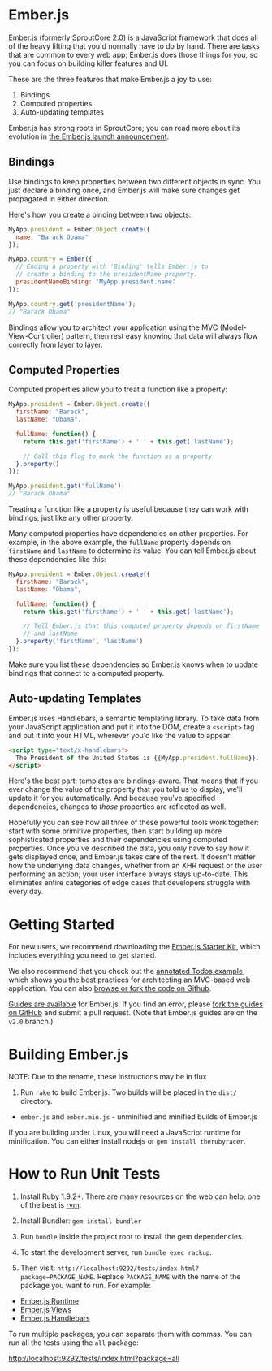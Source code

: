 # Ember.js

Ember.js (formerly SproutCore 2.0) is a JavaScript framework that does all of the heavy lifting that you'd normally have to do by hand. There are tasks that are common to every web app; Ember.js does those things for you, so you can focus on building killer features and UI.

These are the three features that make Ember.js a joy to use:

1. Bindings
2. Computed properties
3. Auto-updating templates

Ember.js has strong roots in SproutCore; you can read more about its evolution in [the Ember.js launch announcement](http://yehudakatz.com/2011/12/08/announcing-amber-js/).

## Bindings

Use bindings to keep properties between two different objects in sync. You just declare a binding once, and Ember.js will make sure changes get propagated in either direction.

Here's how you create a binding between two objects:

```javascript
MyApp.president = Ember.Object.create({
  name: "Barack Obama"
});

MyApp.country = Ember({
  // Ending a property with 'Binding' tells Ember.js to
  // create a binding to the presidentName property.
  presidentNameBinding: 'MyApp.president.name'
});

MyApp.country.get('presidentName');
// "Barack Obama"
```
Bindings allow you to architect your application using the MVC (Model-View-Controller) pattern, then rest easy knowing that data will always flow correctly from layer to layer.

## Computed Properties

Computed properties allow you to treat a function like a property:

``` javascript
MyApp.president = Ember.Object.create({
  firstName: "Barack",
  lastName: "Obama",

  fullName: function() {
    return this.get('firstName') + ' ' + this.get('lastName');

    // Call this flag to mark the function as a property
  }.property()
});

MyApp.president.get('fullName');
// "Barack Obama"
```

Treating a function like a property is useful because they can work with bindings, just like any other property.

Many computed properties have dependencies on other properties. For example, in the above example, the `fullName` property depends on `firstName` and `lastName` to determine its value. You can tell Ember.js about these dependencies like this:

``` javascript
MyApp.president = Ember.Object.create({
  firstName: "Barack",
  lastName: "Obama",

  fullName: function() {
    return this.get('firstName') + ' ' + this.get('lastName');

    // Tell Ember.js that this computed property depends on firstName
    // and lastName
  }.property('firstName', 'lastName')
});
```

Make sure you list these dependencies so Ember.js knows when to update bindings that connect to a computed property.

## Auto-updating Templates

Ember.js uses Handlebars, a semantic templating library. To take data from your JavaScript application and put it into the DOM, create a `<script>` tag and put it into your HTML, wherever you'd like the value to appear:

``` html
<script type="text/x-handlebars">
  The President of the United States is {{MyApp.president.fullName}}.
</script>
```

Here's the best part: templates are bindings-aware. That means that if you ever change the value of the property that you told us to display, we'll update it for you automatically. And because you've specified dependencies, changes to *those* properties are reflected as well.

Hopefully you can see how all three of these powerful tools work together: start with some primitive properties, then start building up more sophisticated properties and their dependencies using computed properties. Once you've described the data, you only have to say how it gets displayed once, and Ember.js takes care of the rest. It doesn't matter how the underlying data changes, whether from an XHR request or the user performing an action; your user interface always stays up-to-date. This eliminates entire categories of edge cases that developers struggle with every day.

# Getting Started

For new users, we recommend downloading the [Ember.js Starter Kit](https://github.com/emberjs/starter-kit/downloads), which includes everything you need to get started.

We also recommend that you check out the [annotated Todos example](http://annotated-todos.strobeapp.com/), which shows you the best practices for architecting an MVC-based web application. You can also [browse or fork the code on Github](https://github.com/emberjs/todos).

[Guides are available](http://guides.sproutcore20.com/) for Ember.js. If you find an error, please [fork the guides on GitHub](https://github.com/sproutcore/sproutguides/tree/v2.0) and submit a pull request. (Note that Ember.js guides are on the `v2.0` branch.)

# Building Ember.js

NOTE: Due to the rename, these instructions may be in flux

1. Run `rake` to build Ember.js. Two builds will be placed in the `dist/` directory.
  * `ember.js` and `ember.min.js` - unminified and minified
    builds of Ember.js

If you are building under Linux, you will need a JavaScript runtime for
minification. You can either install nodejs or `gem install
therubyracer`.

# How to Run Unit Tests

1. Install Ruby 1.9.2+. There are many resources on the web can help; one of the best is [rvm](http://rvm.beginrescueend.com/).

2. Install Bundler: `gem install bundler`

3. Run `bundle` inside the project root to install the gem dependencies.

4. To start the development server, run `bundle exec rackup`.

5. Then visit: `http://localhost:9292/tests/index.html?package=PACKAGE_NAME`.  Replace `PACKAGE_NAME` with the name of the package you want to run.  For example:

  * [Ember.js Runtime](http://localhost:9292/tests/index.html?package=ember-runtime)
  * [Ember.js Views](http://localhost:9292/tests/index.html?package=ember-views)
  * [Ember.js Handlebars](http://localhost:9292/tests/index.html?package=ember-handlebars)

To run multiple packages, you can separate them with commas. You can run all the tests using the `all` package:

[http://localhost:9292/tests/index.html?package=all](http://localhost:9292/tests/index.html?package=all)
